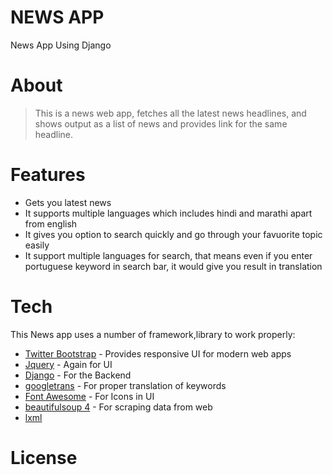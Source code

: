 # NEWS APP
News App Using Django

# About
> This is a news web app, fetches all the latest news headlines, and shows output as a list of news and provides link for the same headline.

# Features
- Gets you latest news
- It supports multiple languages which includes hindi and marathi apart from english
- It gives you option to search quickly and go through your favuorite topic easily
- It support multiple languages for search, that means even if you enter portuguese keyword in search bar, it would give you result in translation

# Tech



This News app uses a number of framework,library to work properly:

*  [Twitter Bootstrap](https://getbootstrap.com/) - Provides responsive UI for modern web apps
*  [Jquery](https://jquery.com/) - Again for UI
*  [Django](https://www.djangoproject.com/) - For the Backend
*  [googletrans](https://pypi.org/project/googletrans/) - For proper translation of keywords
*  [Font Awesome](https://fontawesome.com/) - For Icons in UI
*  [beautifulsoup 4](https://pypi.org/project/beautifulsoup4) - For scraping data from web
*  [lxml](https://pypi.org/project/lxml)


# License



